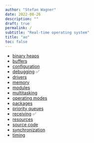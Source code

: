 ```yaml
---
author: "Stefan Wagner"
date: 2022-08-26
description: ""
draft: true
permalink: /
subtitle: "Real-time operating system"
title: "ao"
toc: false
---
```


- [binary heaps](binary-heaps.md)
- [buffers](buffers.md)
- [configuration](configuration.md)
- [debugging](debugging.md) ✅
- [drivers](drivers.md)
- [memory](memory.md)
- [modules](modules/index.md)
- [multitasking](multitasking.md)
- [operating modes](operating-modes.md)
- [packages](packages.md)
- [priority queues](priority-queues.md)
- [receiving](receiving.md) ✅
- [resources](resources.md)
- [source code](source-code.md)
- [synchronization](synchronization.md)
- [timing](timing.md)

